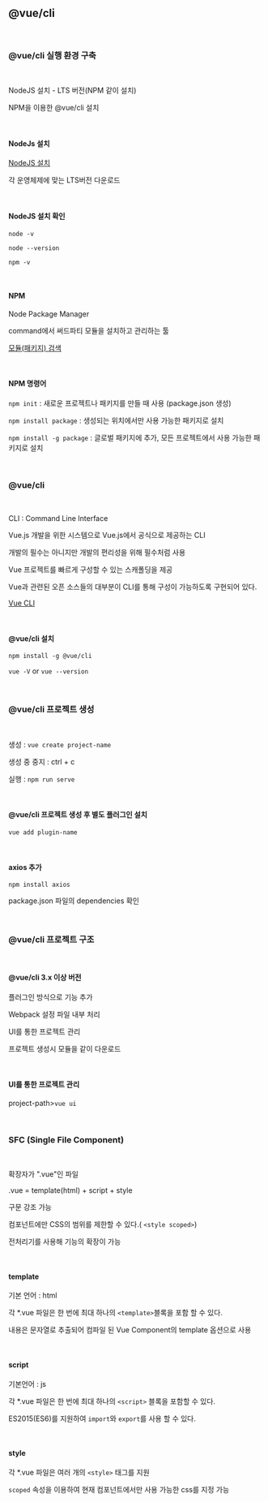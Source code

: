 ## @vue/cli

<br>

### @vue/cli 실행 환경 구축

<br>

NodeJS 설치 - LTS 버전(NPM 같이 설치)

NPM을 이용한 @vue/cli 설치

<br>

#### NodeJs 설치

[NodeJS 설치](https://nodejs.org/ko/)

각 운영체제에 맞는 LTS버전 다운로드

<br>

#### NodeJS 설치 확인

`node -v`

`node --version`

`npm -v`

<br>

#### NPM

Node Package Manager

command에서 써드파티 모듈을 설치하고 관리하는 툴

[모듈(패키지) 검색](https://www.npmjs.com/)

<br>

#### NPM 명령어

`npm init` : 새로운 프로젝트나 패키지를 만들 때 사용 (package.json 생성)

`npm install package` : 생성되는 위치에서만 사용 가능한 패키지로 설치

`npm install -g package` : 글로벌 패키지에 추가, 모든 프로젝트에서 사용 가능한 패키지로 설치

<br>

### @vue/cli

<br>

CLI : Command Line Interface

Vue.js 개발을 위한 시스템으로 Vue.js에서 공식으로 제공하는 CLI

개발의 필수는 아니지만 개발의 편리성을 위해 필수처럼 사용

Vue 프로젝트를 빠르게 구성할 수 있는 스캐폴딩을 제공

Vue과 관련된 오픈 소스들의 대부분이 CLI를 통해 구성이 가능하도록 구현되어 있다.

[Vue CLI](https://cli.vuejs.org/)

<br>

#### @vue/cli 설치

`npm install -g @vue/cli`

`vue -V` or `vue --version`

<br>

### @vue/cli 프로젝트 생성

<br>

생성 : `vue create project-name`

생성 중 중지 : ctrl + c

실행 : `npm run serve`

<br>

#### @vue/cli 프로젝트 생성 후 별도 플러그인 설치

`vue add plugin-name`

<br>

#### axios 추가

`npm install axios`

package.json 파일의 dependencies 확인

<br>

### @vue/cli 프로젝트 구조

<br>

#### @vue/cli 3.x 이상 버전

플러그인 방식으로 기능 추가

Webpack 설정 파일 내부 처리

UI를 통한 프로젝트 관리

프로젝트 생성시 모듈을 같이 다운로드

<br>

#### UI를 통한 프로젝트 관리

project-path>`vue ui`

<br>

### SFC (Single File Component)

<br>

확장자가 ".vue"인 파일

.vue = template(html) + script + style

구문 강조 가능

컴포넌트에만 CSS의 범위를 제한할 수 있다.( `<style scoped>`)

전처리기를 사용해 기능의 확장이 가능

<br>

#### template

기본 언어 : html

각 \*.vue 파일은 한 번에 최대 하나의 `<template>`블록을 포함 할 수 있다.

내용은 문자열로 추출되어 컴파일 된 Vue Component의 template 옵션으로 사용

<br>

#### script

기본언어 : js

각 \*.vue 파일은 한 번에 최대 하나의 `<script>` 블록을 포함할 수 있다.

ES2015(ES6)를 지원하여 `import`와 `export`를 사용 할 수 있다.

<br>

#### style

각 \*.vue 파일은 여러 개의 `<style>` 태그를 지원

`scoped` 속성을 이용하여 현재 컴포넌트에서만 사용 가능한 css를 지정 가능
